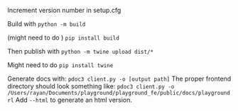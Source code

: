 Increment version number in setup.cfg

Build with 
`python -m build` 

(might need to do )
`pip install build`

Then publish with 
`python -m twine upload dist/*`

Might need to do 
`pip install twine`

Generate docs with:
`pdoc3 client.py -o [output path]`
The proper frontend directory should look something like:
`pdoc3 client.py -o /Users/rayan/Documents/playground/playground_fe/public/docs/playgroundrl`
Add `--html` to generate an html version.
